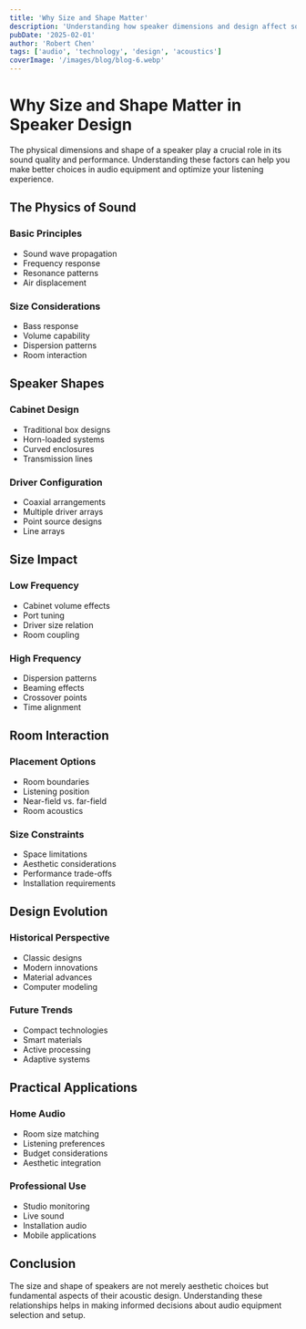 ```yaml
---
title: 'Why Size and Shape Matter'
description: 'Understanding how speaker dimensions and design affect sound quality and performance.'
pubDate: '2025-02-01'
author: 'Robert Chen'
tags: ['audio', 'technology', 'design', 'acoustics']
coverImage: '/images/blog/blog-6.webp'
---
```


# Why Size and Shape Matter in Speaker Design

The physical dimensions and shape of a speaker play a crucial role in its sound quality and performance. Understanding these factors can help you make better choices in audio equipment and optimize your listening experience.

## The Physics of Sound

### Basic Principles

- Sound wave propagation
- Frequency response
- Resonance patterns
- Air displacement

### Size Considerations

- Bass response
- Volume capability
- Dispersion patterns
- Room interaction

## Speaker Shapes

### Cabinet Design

- Traditional box designs
- Horn-loaded systems
- Curved enclosures
- Transmission lines

### Driver Configuration

- Coaxial arrangements
- Multiple driver arrays
- Point source designs
- Line arrays

## Size Impact

### Low Frequency

- Cabinet volume effects
- Port tuning
- Driver size relation
- Room coupling

### High Frequency

- Dispersion patterns
- Beaming effects
- Crossover points
- Time alignment

## Room Interaction

### Placement Options

- Room boundaries
- Listening position
- Near-field vs. far-field
- Room acoustics

### Size Constraints

- Space limitations
- Aesthetic considerations
- Performance trade-offs
- Installation requirements

## Design Evolution

### Historical Perspective

- Classic designs
- Modern innovations
- Material advances
- Computer modeling

### Future Trends

- Compact technologies
- Smart materials
- Active processing
- Adaptive systems

## Practical Applications

### Home Audio

- Room size matching
- Listening preferences
- Budget considerations
- Aesthetic integration

### Professional Use

- Studio monitoring
- Live sound
- Installation audio
- Mobile applications

## Conclusion

The size and shape of speakers are not merely aesthetic choices but fundamental aspects of their acoustic design. Understanding these relationships helps in making informed decisions about audio equipment selection and setup.
